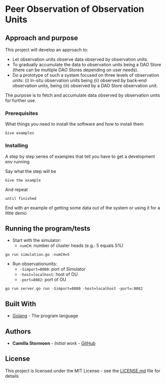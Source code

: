 # Peer Observation of Observation Units

## Approach and purpose

This project will develop an approach to:
* Let observation units observe data observed by observation units. 
* To gradually accumulate the data to observation units being a DAO Store (there can be multiple DAO Stores depending on user needs).
* Do a prototype of such a system focused on three levels of observation units: (i) In-situ observation units being (ii) observed by back-end observation units, being (iii) observed by a DAO Store observation unit.

The purpose is to fetch and accumulate data observed by observation units for further use.

### Prerequisites

What things you need to install the software and how to install them

```
Give examples
```

### Installing

A step by step series of examples that tell you have to get a development env running

Say what the step will be

```
Give the example
```

And repeat

```
until finished
```

End with an example of getting some data out of the system or using it for a little demo

## Running the program/tests

- Start with the simulator:
    - `numCH`: number of cluster heads (e.g.: 5 equals 5%)

```
go run simulation.go -numCH=5

```

- Run observationunits:
    - `-Simport=8080`: port of Simulator
    - `-host=localhost`: host of OU
    - `-port=8082`: port of OU

```
go run server.go run -Simport=8080 -host=localhost -port=:8082

```

## Built With

* [Golang](https://golang.org/) - The program language


## Authors

* **Camilla Stormoen** - *Initial work* - [GitHub](https://github.com/camillavilla1)

## License

This project is licensed under the MIT License - see the [LICENSE.md](LICENSE.md) file for details


